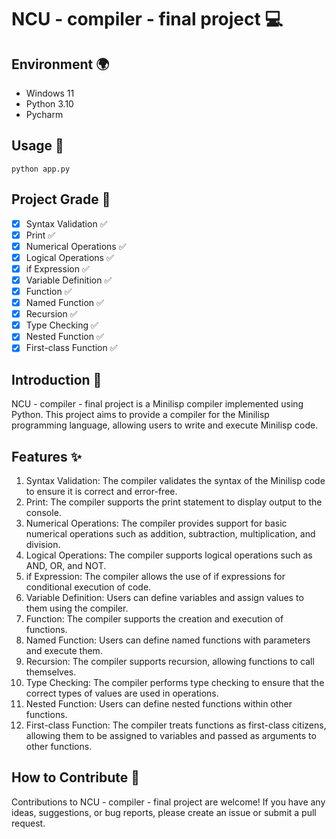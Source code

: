 # NCU - compiler - final project 💻

## Environment 🌍

* Windows 11
* Python 3.10
* Pycharm

## Usage 🚀

```shell
python app.py
```

## Project Grade 📝

* [X] Syntax Validation ✅
* [X] Print ✅
* [X] Numerical Operations ✅
* [X] Logical Operations ✅
* [X] if Expression ✅
* [X] Variable Definition ✅
* [X] Function ✅
* [X] Named Function ✅
* [X] Recursion ✅
* [X] Type Checking ✅
* [X] Nested Function ✅
* [X] First-class Function ✅

## Introduction 📄

NCU - compiler - final project is a Minilisp compiler implemented using Python. This project aims to provide a compiler for the Minilisp programming language, allowing users to write and execute Minilisp code.

## Features ✨

1. Syntax Validation: The compiler validates the syntax of the Minilisp code to ensure it is correct and error-free.
2. Print: The compiler supports the print statement to display output to the console.
3. Numerical Operations: The compiler provides support for basic numerical operations such as addition, subtraction, multiplication, and division.
4. Logical Operations: The compiler supports logical operations such as AND, OR, and NOT.
5. if Expression: The compiler allows the use of if expressions for conditional execution of code.
6. Variable Definition: Users can define variables and assign values to them using the compiler.
7. Function: The compiler supports the creation and execution of functions.
8. Named Function: Users can define named functions with parameters and execute them.
9. Recursion: The compiler supports recursion, allowing functions to call themselves.
10. Type Checking: The compiler performs type checking to ensure that the correct types of values are used in operations.
11. Nested Function: Users can define nested functions within other functions.
12. First-class Function: The compiler treats functions as first-class citizens, allowing them to be assigned to variables and passed as arguments to other functions.

## How to Contribute 🤝

Contributions to NCU - compiler - final project are welcome! If you have any ideas, suggestions, or bug reports, please create an issue or submit a pull request.